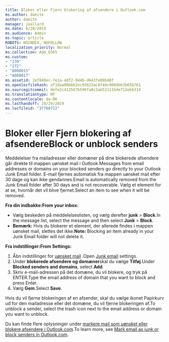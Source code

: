 ```yaml
---
title: Bloker eller Fjern blokering af afsendere i Outlook.com
ms.author: daeite
author: daeite
manager: joallard
ms.date: 6/20/2019
ms.audience: Admin
ms.topic: article
ROBOTS: NOINDEX, NOFOLLOW
localization_priority: Normal
ms.collection: Adm_O365
ms.custom:
- "270"
- "272"
- "8000015"
- "8000017"
ms.assetid: 2ef840ec-7e1a-4df2-944b-d643fe08bd8f
ms.openlocfilehash: af1daa00bbb2ec93622ac8f4dc9004bb3b65b761
ms.sourcegitcommit: defe2c412567b596fa8c3ab52111bde712ebb314
ms.translationtype: MT
ms.contentlocale: da-DK
ms.lasthandoff: 10/29/2019
ms.locfileid: "37768722"
---
```

# <a name="block-or-unblock-senders"></a><span data-ttu-id="139a0-102">Bloker eller Fjern blokering af afsendere</span><span class="sxs-lookup"><span data-stu-id="139a0-102">Block or unblock senders</span></span>

<span data-ttu-id="139a0-103">Meddelelser fra mailadresser eller domæner på dine blokerede afsendere går direkte til mappen uønsket mail i Outlook.</span><span class="sxs-lookup"><span data-stu-id="139a0-103">Messages from email addresses or domains on your blocked senders go directly to your Outlook Junk Email folder.</span></span> <span data-ttu-id="139a0-104">E-mail fjernes automatisk fra mappen uønsket mail efter 30 dage og kan ikke gendannes.</span><span class="sxs-lookup"><span data-stu-id="139a0-104">Email is automatically removed from the Junk Email folder after 30 days and is not recoverable.</span></span> <span data-ttu-id="139a0-105">Vælg et element for at se, hvornår det vil blive fjernet.</span><span class="sxs-lookup"><span data-stu-id="139a0-105">Select an item to see when it will be removed.</span></span>

<span data-ttu-id="139a0-106">**Fra din indbakke:**</span><span class="sxs-lookup"><span data-stu-id="139a0-106">**From your inbox:**</span></span>

- <span data-ttu-id="139a0-107">Vælg beskeden på meddelelseslisten, og vælg derefter **junk** > **Block**.</span><span class="sxs-lookup"><span data-stu-id="139a0-107">In the message list, select the message and then select **Junk** > **Block**.</span></span>
- <span data-ttu-id="139a0-108">**Bemærk:** Hvis du blokerer et element, der allerede findes i mappen uønsket mail, slettes det ikke.</span><span class="sxs-lookup"><span data-stu-id="139a0-108">**Note:** Blocking an item already in your Junk Email folder will not delete it.</span></span>

<span data-ttu-id="139a0-109">**Fra indstillinger:**</span><span class="sxs-lookup"><span data-stu-id="139a0-109">**From Settings:**</span></span>

1. <span data-ttu-id="139a0-110">Åbn indstillinger for [uønsket mail](https://outlook.live.com/mail/options/mail/junkEmail) .</span><span class="sxs-lookup"><span data-stu-id="139a0-110">Open [Junk email](https://outlook.live.com/mail/options/mail/junkEmail) settings.</span></span>
2. <span data-ttu-id="139a0-111">Under **blokerede afsendere og domæner**skal du vælge **Tilføj**.</span><span class="sxs-lookup"><span data-stu-id="139a0-111">Under **Blocked senders and domains**, select **Add**.</span></span>
3. <span data-ttu-id="139a0-112">Skriv e-mail-adressen på det domæne, du vil blokere, og tryk på ENTER.</span><span class="sxs-lookup"><span data-stu-id="139a0-112">Type the email address of domain that you want to block and press Enter.</span></span>
4. <span data-ttu-id="139a0-113">Vælg **Gem**.</span><span class="sxs-lookup"><span data-stu-id="139a0-113">Select **Save**.</span></span>

<span data-ttu-id="139a0-114">Hvis du vil fjerne blokeringen af en afsender, skal du vælge ikonet Papirkurv ud for den mailadresse eller det domæne, du vil fjerne blokeringen af.</span><span class="sxs-lookup"><span data-stu-id="139a0-114">To unblock a sender, select the trash icon next to the email address or domain you want to unblock.</span></span>

<span data-ttu-id="139a0-115">Du kan finde flere oplysninger under [markere mail som uønsket eller blokere afsendere i Outlook.com](https://support.office.com/article/a3ece97b-82f8-4a5e-9ac3-e92fa6427ae4?wt.mc_id=Office_Outlook_com_Alchemy).</span><span class="sxs-lookup"><span data-stu-id="139a0-115">To learn more, see [Mark email as junk or block senders in Outlook.com](https://support.office.com/article/a3ece97b-82f8-4a5e-9ac3-e92fa6427ae4?wt.mc_id=Office_Outlook_com_Alchemy).</span></span>